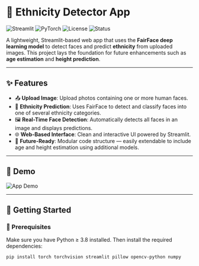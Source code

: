 # 🧬 Ethnicity Detector App

![Streamlit](https://img.shields.io/badge/Built%20With-Streamlit-red?logo=streamlit)
![PyTorch](https://img.shields.io/badge/Powered%20By-PyTorch-blue?logo=pytorch)
![License](https://img.shields.io/badge/License-MIT-green)
![Status](https://img.shields.io/badge/Status-Active-brightgreen)

A lightweight, Streamlit-based web app that uses the **FairFace deep learning model** to detect faces and predict **ethnicity** from uploaded images. This project lays the foundation for future enhancements such as **age estimation** and **height prediction**.

---

## ✨ Features

- 📤 **Upload Image**: Upload photos containing one or more human faces.
- 🧠 **Ethnicity Prediction**: Uses FairFace to detect and classify faces into one of several ethnicity categories.
- 🖼️ **Real-Time Face Detection**: Automatically detects all faces in an image and displays predictions.
- 🌐 **Web-Based Interface**: Clean and interactive UI powered by Streamlit.
- 🔧 **Future-Ready**: Modular code structure — easily extendable to include age and height estimation using additional models.

---

## 📸 Demo

![App Demo](https://user-images.githubusercontent.com/your-gif-or-image-link.gif)


---

## 🚀 Getting Started

### 🔧 Prerequisites

Make sure you have Python ≥ 3.8 installed. Then install the required dependencies:

```bash
pip install torch torchvision streamlit pillow opencv-python numpy

